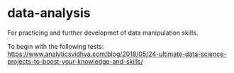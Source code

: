 # data-analysis
For practicing and further developmet of data manipulation skills.

To begin with the following tests:
https://www.analyticsvidhya.com/blog/2018/05/24-ultimate-data-science-projects-to-boost-your-knowledge-and-skills/
